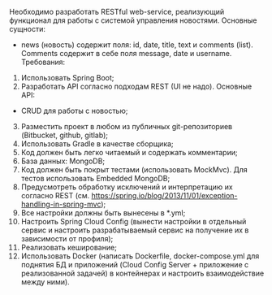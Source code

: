 Необходимо разработать RESTful web-service, реализующий функционал для работы с системой управления новостями.
Основные сущности:
- news (новость) содержит поля: id, date, title, text и comments (list). Comments содержит в себе поля message, date и username.
Требования:
1. Использовать Spring Boot;
2. Разработать API согласно подходам REST (UI не надо).
Основные API:
- CRUD для работы с новостью;
3. Разместить проект в любом из публичных git-репозиториев (Bitbucket, github, gitlab);
4. Использовать Gradle в качестве сборщика;
5. Код должен быть легко читаемый и содержать комментарии;
6. База данных: MongoDB;
7. Код должен быть покрыт тестами (использовать MockMvc). Для тестов использовать Embedded MongoDB;
8. Предусмотреть обработку исключений и интерпретацию их согласно REST (см. https://spring.io/blog/2013/11/01/exception-handling-in-spring-mvc);
9. Все настройки должны быть вынесены в *.yml;
10. Настроить Spring Cloud Config (вынести настройки в отдельный сервис и настроить разрабатываемый сервис на получение их в зависимости от профиля);
11. Реализовать кеширование;
12. Использовать Docker (написать Dockerfile, docker-compose.yml для поднятия БД и приложений (Cloud Config Server + приложение с реализованной задачей) в контейнерах и настроить взаимодействие между ними).
